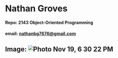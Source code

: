  # Nathan Groves 
#### Repo: 2143 Object-Oriented Programming
#### email: nathanbg7676@gmail.com 
## Image: ![Photo Nov 19, 6 30 22 PM](https://user-images.githubusercontent.com/104415198/186821172-cbc116b7-38ab-4d62-9d6b-43e17c04ef0d.jpg)
